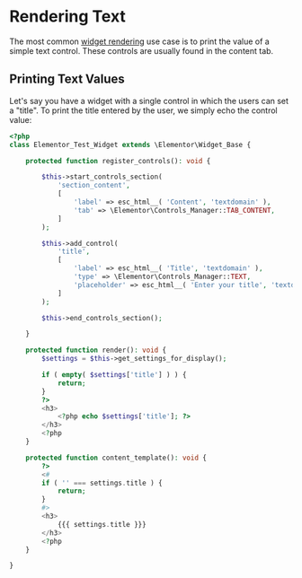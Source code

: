 # Rendering Text

<Badge type="tip" vertical="top" text="Elementor Core" /> <Badge type="warning" vertical="top" text="Intermediate" />

The most common [widget rendering](./widget-rendering/) use case is to print the value of a simple text control. These controls are usually found in the content tab.

## Printing Text Values

Let's say you have a widget with a single control in which the users can set a "title". To print the title entered by the user, we simply echo the control value:

```php {14-21,28-29,33-35}
<?php
class Elementor_Test_Widget extends \Elementor\Widget_Base {

	protected function register_controls(): void {

		$this->start_controls_section(
			'section_content',
			[
				'label' => esc_html__( 'Content', 'textdomain' ),
				'tab' => \Elementor\Controls_Manager::TAB_CONTENT,
			]
		);

		$this->add_control(
			'title',
			[
				'label' => esc_html__( 'Title', 'textdomain' ),
				'type' => \Elementor\Controls_Manager::TEXT,
				'placeholder' => esc_html__( 'Enter your title', 'textdomain' ),
			]
		);

		$this->end_controls_section();

	}

	protected function render(): void {
		$settings = $this->get_settings_for_display();

		if ( empty( $settings['title'] ) ) {
			return;
		}
		?>
		<h3>
			<?php echo $settings['title']; ?>
		</h3>
		<?php
	}

	protected function content_template(): void {
		?>
		<#
		if ( '' === settings.title ) {
			return;
		}
		#>
		<h3>
			{{{ settings.title }}}
		</h3>
		<?php
	}

}
```
